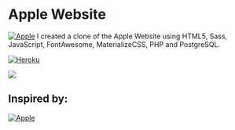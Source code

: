 # Apple Website
[![Apple](https://img.shields.io/badge/-‍-white?style=for-the-badge&logo=Apple&logoColor=000000)](https://www.apple.com) I created a clone of the Apple Website using HTML5, Sass, JavaScript, FontAwesome, MaterializeCSS, PHP and PostgreSQL.

[![Heroku](https://img.shields.io/badge/-Website‍‍Link-430098?style=for-the-badge&logo=Heroku&logoColor=white)]()

![](https://i.ytimg.com/vi/DEpF1nNz1l0/maxresdefault.jpg)
## Inspired by:
[![Apple](https://img.shields.io/badge/-Apple-000?style=for-the-badge&logo=Apple&logoColor=white)](https://www.apple.com)
